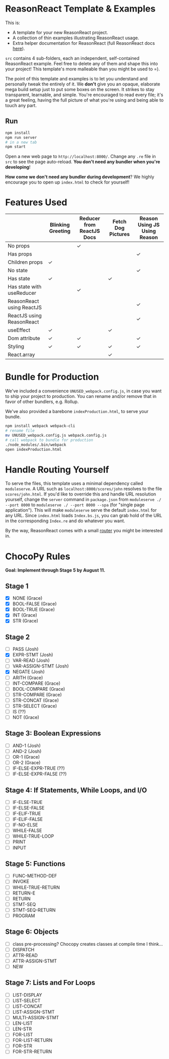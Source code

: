 # ReasonReact Template & Examples

This is:
- A template for your new ReasonReact project.
- A collection of thin examples illustrating ReasonReact usage.
- Extra helper documentation for ReasonReact (full ReasonReact docs [here](https://reasonml.github.io/reason-react/)).

`src` contains 4 sub-folders, each an independent, self-contained ReasonReact example. Feel free to delete any of them and shape this into your project! This template's more malleable than you might be used to =).

The point of this template and examples is to let you understand and personally tweak the entirely of it. We **don't** give you an opaque, elaborate mega build setup just to put some boxes on the screen. It strikes to stay transparent, learnable, and simple. You're encouraged to read every file; it's a great feeling, having the full picture of what you're using and being able to touch any part.

## Run

```sh
npm install
npm run server
# in a new tab
npm start
```

Open a new web page to `http://localhost:8000/`. Change any `.re` file in `src` to see the page auto-reload. **You don't need any bundler when you're developing**!

**How come we don't need any bundler during development**? We highly encourage you to open up `index.html` to check for yourself!

# Features Used

|                           | Blinking Greeting | Reducer from ReactJS Docs | Fetch Dog Pictures | Reason Using JS Using Reason |
|---------------------------|-------------------|---------------------------|--------------------|------------------------------|
| No props                  |                   | ✓                         |                    |                              |
| Has props                 |                   |                           |                    | ✓                            |
| Children props            | ✓                 |                           |                    |                              |
| No state                  |                   |                           |                    | ✓                            |
| Has state                 | ✓                 |                           |  ✓                 |                              |
| Has state with useReducer |                   | ✓                         |                    |                              |
| ReasonReact using ReactJS |                   |                           |                    | ✓                            |
| ReactJS using ReasonReact |                   |                           |                    | ✓                            |
| useEffect                 | ✓                 |                           |  ✓                 |                              |
| Dom attribute             | ✓                 | ✓                         |                    | ✓                            |
| Styling                   | ✓                 | ✓                         |  ✓                 | ✓                            |
| React.array               |                   |                           |  ✓                 |                              |

# Bundle for Production

We've included a convenience `UNUSED_webpack.config.js`, in case you want to ship your project to production. You can rename and/or remove that in favor of other bundlers, e.g. Rollup.

We've also provided a barebone `indexProduction.html`, to serve your bundle.

```sh
npm install webpack webpack-cli
# rename file
mv UNUSED_webpack.config.js webpack.config.js
# call webpack to bundle for production
./node_modules/.bin/webpack
open indexProduction.html
```

# Handle Routing Yourself

To serve the files, this template uses a minimal dependency called `moduleserve`. A URL such as `localhost:8000/scores/john` resolves to the file `scores/john.html`. If you'd like to override this and handle URL resolution yourself, change the `server` command in `package.json` from `moduleserve ./ --port 8000` to `moduleserve ./ --port 8000 --spa` (for "single page application"). This will make `moduleserve` serve the default `index.html` for any URL. Since `index.html` loads `Index.bs.js`, you can grab hold of the URL in the corresponding `Index.re` and do whatever you want.

By the way, ReasonReact comes with a small [router](https://reasonml.github.io/reason-react/docs/en/router) you might be interested in.

# ChocoPy Rules

**Goal: Implement through Stage 5 by August 11.**

## Stage 1
- [x] NONE (Grace)
- [x] BOOL-FALSE (Grace)
- [x] BOOL-TRUE (Grace)
- [x] INT (Grace)
- [x] STR (Grace)

## Stage 2
- [ ] PASS (Josh)
- [x] EXPR-STMT (Josh)
- [ ] VAR-READ (Josh)
- [ ] VAR-ASSIGN-STMT (Josh)
- [x] NEGATE (Josh)
- [ ] ARITH (Grace)
- [ ] INT-COMPARE (Grace)
- [ ] BOOL-COMPARE (Grace)
- [ ] STR-COMPARE (Grace)
- [ ] STR-CONCAT (Grace)
- [ ] STR-SELECT (Grace)
- [ ] IS (??)
- [ ] NOT (Grace)

## Stage 3: Boolean Expressions
- [ ] AND-1 (Josh)
- [ ] AND-2 (Josh)
- [ ] OR-1 (Grace)
- [ ] OR-2 (Grace)
- [ ] IF-ELSE-EXPR-TRUE (??)
- [ ] IF-ELSE-EXPR-FALSE (??)

## Stage 4: If Statements, While Loops, and I/O
- [ ] IF-ELSE-TRUE
- [ ] IF-ELSE-FALSE
- [ ] IF-ELIF-TRUE
- [ ] IF-ELIF-FALSE
- [ ] IF-NO-ELSE
- [ ] WHILE-FALSE
- [ ] WHILE-TRUE-LOOP
- [ ] PRINT
- [ ] INPUT

## Stage 5: Functions
- [ ] FUNC-METHOD-DEF
- [ ] INVOKE
- [ ] WHILE-TRUE-RETURN
- [ ] RETURN-E
- [ ] RETURN
- [ ] STMT-SEQ
- [ ] STMT-SEQ-RETURN
- [ ] PROGRAM

## Stage 6: Objects
- [ ] class pre-processing? Chocopy creates classes at compile time I think...
- [ ] DISPATCH
- [ ] ATTR-READ
- [ ] ATTR-ASSIGN-STMT
- [ ] NEW

## Stage 7: Lists and For Loops
- [ ] LIST-DISPLAY
- [ ] LIST-SELECT
- [ ] LIST-CONCAT
- [ ] LIST-ASSIGN-STMT
- [ ] MULTI-ASSIGN-STMT
- [ ] LEN-LIST
- [ ] LEN-STR
- [ ] FOR-LIST
- [ ] FOR-LIST-RETURN
- [ ] FOR-STR
- [ ] FOR-STR-RETURN